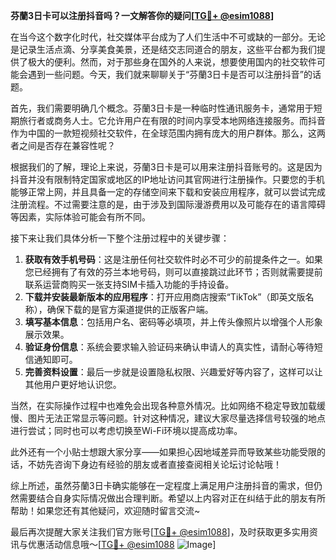 **芬蘭3日卡可以注册抖音吗？一文解答你的疑问[[TG💪+ @esim1088](https://t.me/s/esim1088)]**

在当今这个数字化时代，社交媒体平台成为了人们生活中不可或缺的一部分。无论是记录生活点滴、分享美食美景，还是结交志同道合的朋友，这些平台都为我们提供了极大的便利。然而，对于那些身在国外的人来说，想要使用国内的社交软件可能会遇到一些问题。今天，我们就来聊聊关于“芬蘭3日卡是否可以注册抖音”的话题。

首先，我们需要明确几个概念。芬蘭3日卡是一种临时性通讯服务卡，通常用于短期旅行者或商务人士。它允许用户在有限的时间内享受本地网络连接服务。而抖音作为中国的一款短视频社交软件，在全球范围内拥有庞大的用户群体。那么，这两者之间是否存在兼容性呢？

根据我们的了解，理论上来说，芬蘭3日卡是可以用来注册抖音账号的。这是因为抖音并没有限制特定国家或地区的IP地址访问其官网进行注册操作。只要您的手机能够正常上网，并且具备一定的存储空间来下载和安装应用程序，就可以尝试完成注册流程。不过需要注意的是，由于涉及到国际漫游费用以及可能存在的语言障碍等因素，实际体验可能会有所不同。

接下来让我们具体分析一下整个注册过程中的关键步骤：

1. **获取有效手机号码**：这是注册任何社交软件时必不可少的前提条件之一。如果您已经拥有了有效的芬兰本地号码，则可以直接跳过此环节；否则就需要提前联系运营商购买一张支持SIM卡插入功能的手持设备。
2. **下载并安装最新版本的应用程序**：打开应用商店搜索“TikTok”（即英文版名称），确保下载的是官方渠道提供的正版客户端。
3. **填写基本信息**：包括用户名、密码等必填项，并上传头像照片以增强个人形象展示效果。
4. **验证身份信息**：系统会要求输入验证码来确认申请人的真实性，请耐心等待短信通知即可。
5. **完善资料设置**：最后一步就是设置隐私权限、兴趣爱好等内容了，这样可以让其他用户更好地认识您。

当然，在实际操作过程中也难免会出现各种意外情况。比如网络不稳定导致加载缓慢、图片无法正常显示等问题。针对这种情况，建议大家尽量选择信号较强的地点进行尝试；同时也可以考虑切换至Wi-Fi环境以提高成功率。

此外还有一个小贴士想跟大家分享——如果担心因地域差异而导致某些功能受限的话，不妨先咨询下身边有经验的朋友或者直接查阅相关论坛讨论帖哦！

综上所述，虽然芬蘭3日卡确实能够在一定程度上满足用户注册抖音的需求，但仍然需要结合自身实际情况做出合理判断。希望以上内容对正在纠结于此的朋友有所帮助！如果您还有其他疑问，欢迎随时留言交流~

最后再次提醒大家关注我们官方账号[[TG💪+ @esim1088](https://t.me/s/esim1088)]，及时获取更多实用资讯与优惠活动信息哦～[[TG💪+ @esim1088](https://t.me/s/esim1088) ![Image](https://i.postimg.cc/4NQfJmqS/Snipaste-2025-05-13-00-14-12.png)]